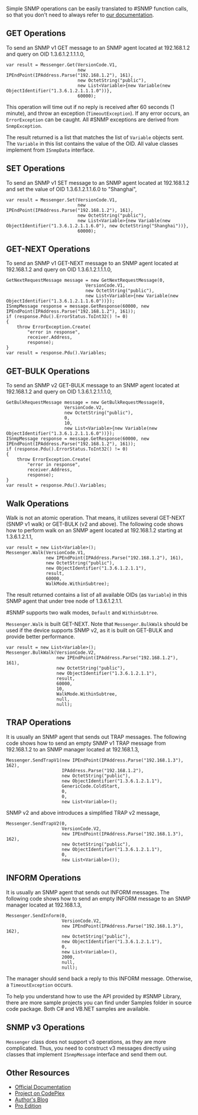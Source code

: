 Simple SNMP operations can be easily translated to #SNMP function calls, so that you don't need to always refer to [our documentation](http://help.sharpsnmp.com).

## GET Operations
To send an SNMP v1 GET message to an SNMP agent located at 192.168.1.2 and query on OID 1.3.6.1.2.1.1.1.0,

```
var result = Messenger.Get(VersionCode.V1, 
                           new IPEndPoint(IPAddress.Parse("192.168.1.2"), 161), 
                           new OctetString("public"),
                           new List<Variable>{new Variable(new ObjectIdentifier("1.3.6.1.2.1.1.1.0"))},
                           60000);
```

This operation will time out if no reply is received after 60 seconds (1 minute), and throw an exception (`TimeoutException`). If any error occurs, an `ErrorException` can be caught. All #SNMP exceptions are derived from `SnmpException`. 

The result returned is a list that matches the list of `Variable` objects sent. The `Variable` in this list contains the value of the OID. All value classes implement from `ISnmpData` interface.

## SET Operations
To send an SNMP v1 SET message to an SNMP agent located at 192.168.1.2 and set the value of OID 1.3.6.1.2.1.1.6.0 to "Shanghai",

```
var result = Messenger.Set(VersionCode.V1, 
                           new IPEndPoint(IPAddress.Parse("192.168.1.2"), 161), 
                           new OctetString("public"),
                           new List<Variable>{new Variable(new ObjectIdentifier("1.3.6.1.2.1.1.6.0"), new OctetString("Shanghai"))},
                           60000);
```

## GET-NEXT Operations

To send an SNMP v1 GET-NEXT message to an SNMP agent located at 192.168.1.2 and query on OID 1.3.6.1.2.1.1.1.0,

```
GetNextRequestMessage message = new GetNextRequestMessage(0,
                              VersionCode.V1,
                              new OctetString("public"),
                              new List<Variable>{new Variable(new ObjectIdentifier("1.3.6.1.2.1.1.6.0"))});
ISnmpMessage response = message.GetResponse(60000, new IPEndPoint(IPAddress.Parse("192.168.1.2"), 161));
if (response.Pdu().ErrorStatus.ToInt32() != 0) 
{
    throw ErrorException.Create(
        "error in response",
        receiver.Address,
        response);
}
var result = response.Pdu().Variables;
```

## GET-BULK Operations

To send an SNMP v2 GET-BULK message to an SNMP agent located at 192.168.1.2 and query on OID 1.3.6.1.2.1.1.1.0,

```
GetBulkRequestMessage message = new GetBulkRequestMessage(0,
                      VersionCode.V2,
                      new OctetString("public"),
                      0,
                      10,
                      new List<Variable>{new Variable(new ObjectIdentifier("1.3.6.1.2.1.1.6.0"))});
ISnmpMessage response = message.GetResponse(60000, new IPEndPoint(IPAddress.Parse("192.168.1.2"), 161));
if (response.Pdu().ErrorStatus.ToInt32() != 0)
{
    throw ErrorException.Create(
        "error in response",
        receiver.Address,
        response);
}
var result = response.Pdu().Variables;
```

## Walk Operations

Walk is not an atomic operation. That means, it utilizes several GET-NEXT (SNMP v1 walk) or GET-BULK (v2 and above). The following code shows how to perform walk on an SNMP agent located at 192.168.1.2 starting at 1.3.6.1.2.1.1,

```
var result = new List<Variable>();
Messenger.Walk(VersionCode.V1, 
               new IPEndPoint(IPAddress.Parse("192.168.1.2"), 161), 
               new OctetString("public"), 
               new ObjectIdentifier("1.3.6.1.2.1.1"), 
               result, 
               60000, 
               WalkMode.WithinSubtree);
```

The result returned contains a list of all available OIDs (as `Variable`) in this SNMP agent that under tree node of 1.3.6.1.2.1.1.

\#SNMP supports two walk modes, `Default` and `WithinSubtree`.

`Messenger.Walk` is built GET-NEXT. Note that `Messenger.BulkWalk` should be used if the device supports SNMP v2, as it is built on GET-BULK and provide better performance.

```
var result = new List<Variable>();
Messenger.BulkWalk(VersionCode.V2, 
                   new IPEndPoint(IPAddress.Parse("192.168.1.2"), 161), 
                   new OctetString("public"), 
                   new ObjectIdentifier("1.3.6.1.2.1.1"), 
                   result, 
                   60000, 
                   10, 
                   WalkMode.WithinSubtree, 
                   null, 
                   null);
```

## TRAP Operations
It is usually an SNMP agent that sends out TRAP messages. The following code shows how to send an empty SNMP v1 TRAP message from 192.168.1.2 to an SNMP manager located at 192.168.1.3,

```
Messenger.SendTrapV1(new IPEndPoint(IPAddress.Parse("192.168.1.3"), 162), 
                     IPAddress.Parse("192.168.1.2"), 
                     new OctetString("public"), 
                     new ObjectIdentifier("1.3.6.1.2.1.1"), 
                     GenericCode.ColdStart, 
                     0, 
                     0, 
                     new List<Variable>();
```

SNMP v2 and above introduces a simplified TRAP v2 message,

```
Messenger.SendTrapV2(0, 
                     VersionCode.V2, 
                     new IPEndPoint(IPAddress.Parse("192.168.1.3"), 162), 
                     new OctetString("public"), 
                     new ObjectIdentifier("1.3.6.1.2.1.1"), 
                     0, 
                     new List<Variable>());
```

## INFORM Operations
It is usually an SNMP agent that sends out INFORM messages. The following code shows how to send an empty INFORM message to an SNMP manager located at 192.168.1.3,

```
Messenger.SendInform(0, 
                     VersionCode.V2, 
                     new IPEndPoint(IPAddress.Parse("192.168.1.3"), 162), 
                     new OctetString("public"), 
                     new ObjectIdentifier("1.3.6.1.2.1.1"), 
                     0, 
                     new List<Variable>(), 
                     2000, 
                     null, 
                     null);
```

The manager should send back a reply to this INFORM message. Otherwise, a `TimeoutException` occurs.

To help you understand how to use the API provided by #SNMP Library, there are more sample projects you can find under Samples folder in source code package. Both C# and VB.NET samples are available.

## SNMP v3 Operations
`Messenger` class does not support v3 operations, as they are more complicated. Thus, you need to construct v3 messages directly using classes that implement `ISnmpMessage` interface and send them out.

## Other Resources

* [Official Documentation](http://help.sharpsnmp.com)
* [Project on CodePlex](https://sharpsnmplib.codeplex.com)
* [Author's Blog](https://blog.lextudio.com)
* [Pro Edition](http://sharpsnmp.com)